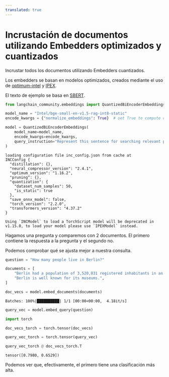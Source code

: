 ```yaml
---
translated: true
---
```


# Incrustación de documentos utilizando Embedders optimizados y cuantizados

Incrustar todos los documentos utilizando Embedders cuantizados.

Los embedders se basan en modelos optimizados, creados mediante el uso de [optimum-intel](https://github.com/huggingface/optimum-intel.git) y [IPEX](https://github.com/intel/intel-extension-for-pytorch).

El texto de ejemplo se basa en [SBERT](https://www.sbert.net/docs/pretrained_cross-encoders.html).

```python
from langchain_community.embeddings import QuantizedBiEncoderEmbeddings

model_name = "Intel/bge-small-en-v1.5-rag-int8-static"
encode_kwargs = {"normalize_embeddings": True}  # set True to compute cosine similarity

model = QuantizedBiEncoderEmbeddings(
    model_name=model_name,
    encode_kwargs=encode_kwargs,
    query_instruction="Represent this sentence for searching relevant passages: ",
)
```

```output
loading configuration file inc_config.json from cache at
INCConfig {
  "distillation": {},
  "neural_compressor_version": "2.4.1",
  "optimum_version": "1.16.2",
  "pruning": {},
  "quantization": {
    "dataset_num_samples": 50,
    "is_static": true
  },
  "save_onnx_model": false,
  "torch_version": "2.2.0",
  "transformers_version": "4.37.2"
}

Using `INCModel` to load a TorchScript model will be deprecated in v1.15.0, to load your model please use `IPEXModel` instead.
```

Hagamos una pregunta y comparemos con 2 documentos. El primero contiene la respuesta a la pregunta y el segundo no.

Podemos comprobar qué se ajusta mejor a nuestra consulta.

```python
question = "How many people live in Berlin?"
```

```python
documents = [
    "Berlin had a population of 3,520,031 registered inhabitants in an area of 891.82 square kilometers.",
    "Berlin is well known for its museums.",
]
```

```python
doc_vecs = model.embed_documents(documents)
```

```output
Batches: 100%|██████████| 1/1 [00:00<00:00,  4.18it/s]
```

```python
query_vec = model.embed_query(question)
```

```python
import torch
```

```python
doc_vecs_torch = torch.tensor(doc_vecs)
```

```python
query_vec_torch = torch.tensor(query_vec)
```

```python
query_vec_torch @ doc_vecs_torch.T
```

```output
tensor([0.7980, 0.6529])
```

Podemos ver que, efectivamente, el primero tiene una clasificación más alta.

